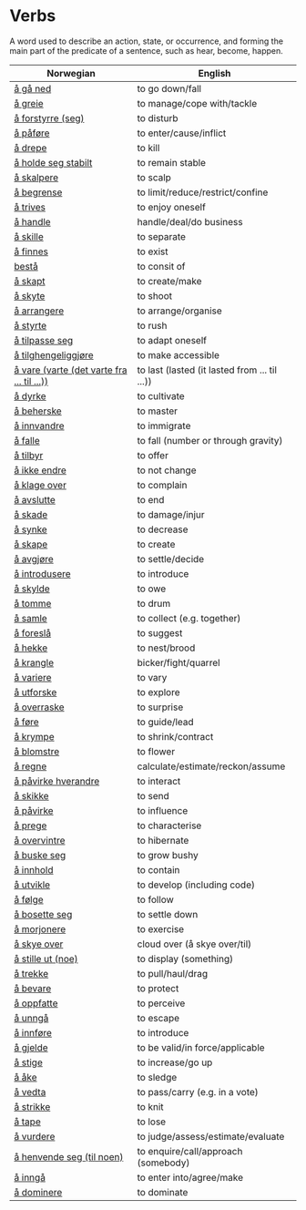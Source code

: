 # Verbs

A word used to describe an action, state, or occurrence, and forming the main part of the predicate of a sentence, such as hear, become, happen.

| Norwegian | English |
| --- | --- |
| [å gå ned](https://www.ordnett.no/search?language=no&phrase=å%20gå%20ned) | to go down/fall |
| [å greie](https://www.ordnett.no/search?language=no&phrase=å%20greie) | to manage/cope with/tackle |
| [å forstyrre (seg)](https://www.ordnett.no/search?language=no&phrase=å%20forstyrre%20(seg)) | to disturb |
| [å påføre](https://www.ordnett.no/search?language=no&phrase=å%20påføre) | to enter/cause/inflict |
| [å drepe](https://www.ordnett.no/search?language=no&phrase=å%20drepe) | to kill |
| [å holde seg stabilt](https://www.ordnett.no/search?language=no&phrase=å%20holde%20seg%20stabilt) | to remain stable |
| [å skalpere](https://www.ordnett.no/search?language=no&phrase=å%20skalpere) | to scalp |
| [å begrense](https://www.ordnett.no/search?language=no&phrase=å%20begrense) | to limit/reduce/restrict/confine |
| [å trives](https://www.ordnett.no/search?language=no&phrase=å%20trives) | to enjoy oneself |
| [å handle](https://www.ordnett.no/search?language=no&phrase=å%20handle) | handle/deal/do business |
| [å skille](https://www.ordnett.no/search?language=no&phrase=å%20skille) | to separate |
| [å finnes](https://www.ordnett.no/search?language=no&phrase=å%20finnes) | to exist |
| [bestå](https://www.ordnett.no/search?language=no&phrase=bestå) | to consit of |
| [å skapt](https://www.ordnett.no/search?language=no&phrase=å%20skapt) | to create/make |
| [å skyte](https://www.ordnett.no/search?language=no&phrase=å%20skyte) | to shoot |
| [å arrangere](https://www.ordnett.no/search?language=no&phrase=å%20arrangere) | to arrange/organise |
| [å styrte](https://www.ordnett.no/search?language=no&phrase=å%20styrte) | to rush |
| [å tilpasse seg](https://www.ordnett.no/search?language=no&phrase=å%20tilpasse%20seg) | to adapt oneself |
| [å tilghengeliggjøre](https://www.ordnett.no/search?language=no&phrase=å%20tilghengeliggjøre) | to make accessible |
| [å vare (varte (det varte fra ... til ...))](https://www.ordnett.no/search?language=no&phrase=å%20vare%20(varte%20(det%20varte%20fra%20...%20til%20...))) | to last (lasted (it lasted from ... til ...)) |
| [å dyrke](https://www.ordnett.no/search?language=no&phrase=å%20dyrke) | to cultivate |
| [å beherske](https://www.ordnett.no/search?language=no&phrase=å%20beherske) | to master |
| [å innvandre](https://www.ordnett.no/search?language=no&phrase=å%20innvandre) | to immigrate |
| [å falle](https://www.ordnett.no/search?language=no&phrase=å%20falle) | to fall (number or through gravity) |
| [å tilbyr](https://www.ordnett.no/search?language=no&phrase=å%20tilbyr) | to offer |
| [å ikke endre](https://www.ordnett.no/search?language=no&phrase=å%20ikke%20endre) | to not change |
| [å klage over](https://www.ordnett.no/search?language=no&phrase=å%20klage%20over) | to complain |
| [å avslutte](https://www.ordnett.no/search?language=no&phrase=å%20avslutte) | to end |
| [å skade](https://www.ordnett.no/search?language=no&phrase=å%20skade) | to damage/injur |
| [å synke](https://www.ordnett.no/search?language=no&phrase=å%20synke) | to decrease |
| [å skape](https://www.ordnett.no/search?language=no&phrase=å%20skape) | to create |
| [å avgjøre](https://www.ordnett.no/search?language=no&phrase=å%20avgjøre) | to settle/decide |
| [å introdusere](https://www.ordnett.no/search?language=no&phrase=å%20introdusere) | to introduce |
| [å skylde](https://www.ordnett.no/search?language=no&phrase=å%20skylde) | to owe |
| [å tomme](https://www.ordnett.no/search?language=no&phrase=å%20tomme) | to drum |
| [å samle](https://www.ordnett.no/search?language=no&phrase=å%20samle) | to collect (e.g. together) |
| [å foreslå](https://www.ordnett.no/search?language=no&phrase=å%20foreslå) | to suggest |
| [å hekke](https://www.ordnett.no/search?language=no&phrase=å%20hekke) | to nest/brood |
| [å krangle](https://www.ordnett.no/search?language=no&phrase=å%20krangle) | bicker/fight/quarrel |
| [å variere](https://www.ordnett.no/search?language=no&phrase=å%20variere) | to vary |
| [å utforske](https://www.ordnett.no/search?language=no&phrase=å%20utforske) | to explore |
| [å overraske](https://www.ordnett.no/search?language=no&phrase=å%20overraske) | to surprise |
| [å føre](https://www.ordnett.no/search?language=no&phrase=å%20føre) | to guide/lead |
| [å krympe](https://www.ordnett.no/search?language=no&phrase=å%20krympe) | to shrink/contract |
| [å blomstre](https://www.ordnett.no/search?language=no&phrase=å%20blomstre) | to flower |
| [å regne](https://www.ordnett.no/search?language=no&phrase=å%20regne) | calculate/estimate/reckon/assume |
| [å påvirke hverandre](https://www.ordnett.no/search?language=no&phrase=å%20påvirke%20hverandre) | to interact |
| [å skikke](https://www.ordnett.no/search?language=no&phrase=å%20skikke) | to send |
| [å påvirke](https://www.ordnett.no/search?language=no&phrase=å%20påvirke) | to influence |
| [å prege](https://www.ordnett.no/search?language=no&phrase=å%20prege) | to characterise |
| [å overvintre](https://www.ordnett.no/search?language=no&phrase=å%20overvintre) | to hibernate |
| [å buske seg](https://www.ordnett.no/search?language=no&phrase=å%20buske%20seg) | to grow bushy |
| [å innhold](https://www.ordnett.no/search?language=no&phrase=å%20innhold) | to contain |
| [å utvikle](https://www.ordnett.no/search?language=no&phrase=å%20utvikle) | to develop (including code) |
| [å følge](https://www.ordnett.no/search?language=no&phrase=å%20følge) | to follow |
| [å bosette seg](https://www.ordnett.no/search?language=no&phrase=å%20bosette%20seg) | to settle down |
| [å morjonere](https://www.ordnett.no/search?language=no&phrase=å%20morjonere) | to exercise |
| [å skye over](https://www.ordnett.no/search?language=no&phrase=å%20skye%20over) | cloud over (å skye over/til) |
| [å stille ut (noe)](https://www.ordnett.no/search?language=no&phrase=å%20stille%20ut%20(noe)) | to display (something) |
| [å trekke](https://www.ordnett.no/search?language=no&phrase=å%20trekke) | to pull/haul/drag |
| [å bevare](https://www.ordnett.no/search?language=no&phrase=å%20bevare) | to protect |
| [å oppfatte](https://www.ordnett.no/search?language=no&phrase=å%20oppfatte) | to perceive |
| [å unngå](https://www.ordnett.no/search?language=no&phrase=å%20unngå) | to escape |
| [å innføre](https://www.ordnett.no/search?language=no&phrase=å%20innføre) | to introduce |
| [å gjelde](https://www.ordnett.no/search?language=no&phrase=å%20gjelde) | to be valid/in force/applicable |
| [å stige](https://www.ordnett.no/search?language=no&phrase=å%20stige) | to increase/go up |
| [å åke](https://www.ordnett.no/search?language=no&phrase=å%20åke) | to sledge |
| [å vedta](https://www.ordnett.no/search?language=no&phrase=å%20vedta) | to pass/carry (e.g. in a vote) |
| [å strikke](https://www.ordnett.no/search?language=no&phrase=å%20strikke) | to knit |
| [å tape](https://www.ordnett.no/search?language=no&phrase=å%20tape) | to lose |
| [å vurdere](https://www.ordnett.no/search?language=no&phrase=å%20vurdere) | to judge/assess/estimate/evaluate |
| [å henvende seg (til noen)](https://www.ordnett.no/search?language=no&phrase=å%20henvende%20seg%20(til%20noen)) | to enquire/call/approach (somebody) |
| [å inngå](https://www.ordnett.no/search?language=no&phrase=å%20inngå) | to enter into/agree/make |
| [å dominere](https://www.ordnett.no/search?language=no&phrase=å%20dominere) | to dominate |


